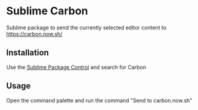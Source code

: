 # Sublime Carbon
Sublime package to send the currently selected editor content to https://carbon.now.sh/

## Installation
Use the [Sublime Package Control](https://packagecontrol.io/) and search for Carbon

## Usage
Open the command palette and run the command "Send to carbon.now.sh"
